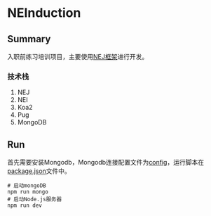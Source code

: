 # NEInduction

## Summary

入职前练习培训项目，主要使用[NEJ框架](https://github.com/NEYouFan/nej-framework)进行开发。

### 技术栈

1. NEJ
2. NEI
3. Koa2
4. Pug
5. MongoDB

## Run

首先需要安装Mongodb，Mongodb连接配置文件为[config](/config/default.js)，运行脚本在[package.json](/package.json)文件中。

```
# 启动mongoDB
npm run mongo
# 启动Node.js服务器
npm run dev
```

